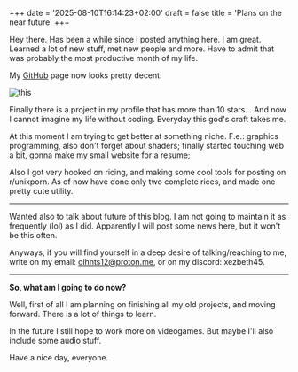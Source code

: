 +++
date = '2025-08-10T16:14:23+02:00'
draft = false
title = 'Plans on the near future'
+++

Hey there. Has been a while since i posted anything here.
I am great. Learned a lot of new stuff, met new people and more. Have to admit that was probably the most productive month of my life. 

My [GitHub](https://github.com/Krak9n) page now looks pretty decent. 

![this](/images/gh.png)

Finally there is a project in my profile that has more than 10 stars... And now I cannot imagine my life without coding. Everyday this god's craft takes me. 

At this moment I am trying to get better at something niche. 
F.e.: graphics programming, also don't forget about shaders; finally started touching web a bit, gonna make my small website for a resume; 

Also I got very hooked on ricing, and making some cool tools for posting on r/unixporn. As of now have done only two complete rices, and made one pretty cute utility.

---
Wanted also to talk about future of this blog. I am not going to maintain it as frequently (lol) as I did. Apparently I will post some news here, but it won't be this often. <br />

Anyways, if you will find yourself in a deep desire of talking/reaching to me, write on my email: olhnts12@proton.me, or on my discord: xezbeth45. <br />

---
**So, what am I going to do now?** 

Well, first of all I am planning on finishing all my old projects, and moving forward. There is a lot of things to learn. 

In the future I still hope to work more on videogames. But maybe I'll also include some audio stuff. 

Have a nice day, everyone.
